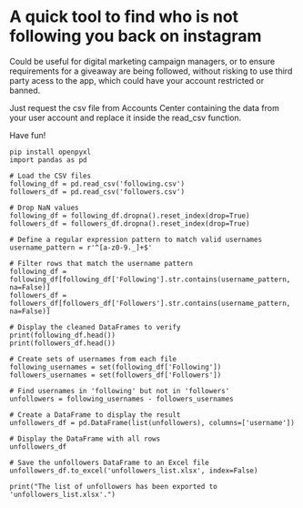 # A quick tool to find who is not following you back on instagram

Could be useful for digital marketing campaign managers, or to ensure requirements for a giveaway are being followed, without risking to use third party acess to the app, which could have your account restricted or banned.

Just request the csv file from Accounts Center containing the data from your user account and replace it inside the read_csv function.

Have fun!


````
pip install openpyxl
import pandas as pd

# Load the CSV files
following_df = pd.read_csv('following.csv')
followers_df = pd.read_csv('followers.csv')

# Drop NaN values
following_df = following_df.dropna().reset_index(drop=True)
followers_df = followers_df.dropna().reset_index(drop=True)

# Define a regular expression pattern to match valid usernames
username_pattern = r'^[a-z0-9._]+$'

# Filter rows that match the username pattern
following_df = following_df[following_df['Following'].str.contains(username_pattern, na=False)]
followers_df = followers_df[followers_df['Followers'].str.contains(username_pattern, na=False)]

# Display the cleaned DataFrames to verify
print(following_df.head())
print(followers_df.head())

# Create sets of usernames from each file
following_usernames = set(following_df['Following'])
followers_usernames = set(followers_df['Followers'])

# Find usernames in 'following' but not in 'followers'
unfollowers = following_usernames - followers_usernames

# Create a DataFrame to display the result
unfollowers_df = pd.DataFrame(list(unfollowers), columns=['username'])

# Display the DataFrame with all rows
unfollowers_df
    
# Save the unfollowers DataFrame to an Excel file
unfollowers_df.to_excel('unfollowers_list.xlsx', index=False)

print("The list of unfollowers has been exported to 'unfollowers_list.xlsx'.")
````

    
